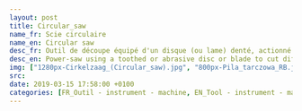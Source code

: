 ```yaml
---
layout: post
title: Circular_saw
name_fr: Scie circulaire
name_en: Circular saw
desc_fr: Outil de découpe équipé d'un disque (ou lame) denté, actionné par une machine. Une scie circulaire peut être soit stationnaire (fixe) soit portative.
desc_en: Power-saw using a toothed or abrasive disc or blade to cut different materials using a rotary motion spinning around an arbor. 
img: ["1280px-Cirkelzaag_(Circular_saw).jpg", "800px-Pila_tarczowa_RB.jpg"]
src: 
date: 2019-03-15 17:58:00 +0100
categories: [FR_Outil - instrument - machine, EN_Tool - instrument - machine]
---
```

